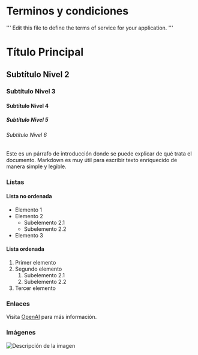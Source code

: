 # Terminos y condiciones

'''
Edit this file to define the terms of service for your application.
'''
# Título Principal

## Subtítulo Nivel 2

### Subtítulo Nivel 3

#### Subtítulo Nivel 4

##### Subtítulo Nivel 5

###### Subtítulo Nivel 6

Este es un párrafo de introducción donde se puede explicar de qué trata el documento. Markdown es muy útil para escribir texto enriquecido de manera simple y legible.

### Listas

#### Lista no ordenada

- Elemento 1
- Elemento 2
  - Subelemento 2.1
  - Subelemento 2.2
- Elemento 3

#### Lista ordenada

1. Primer elemento
2. Segundo elemento
   1. Subelemento 2.1
   2. Subelemento 2.2
3. Tercer elemento

### Enlaces

Visita [OpenAI](https://www.openai.com) para más información.

### Imágenes

![Descripción de la imagen](url_de_la_imagen.jpg)

